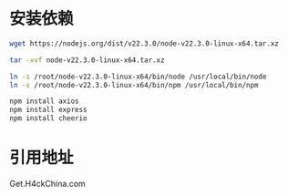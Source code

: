 # 安装依赖

```bash
wget https://nodejs.org/dist/v22.3.0/node-v22.3.0-linux-x64.tar.xz
```
```bash
tar -xvf node-v22.3.0-linux-x64.tar.xz
```
```bash
ln -s /root/node-v22.3.0-linux-x64/bin/node /usr/local/bin/node
ln -s /root/node-v22.3.0-linux-x64/bin/npm /usr/local/bin/npm
```
```bash
npm install axios
npm install express
npm install cheerio
```
# 引用地址
Get.H4ckChina.com

